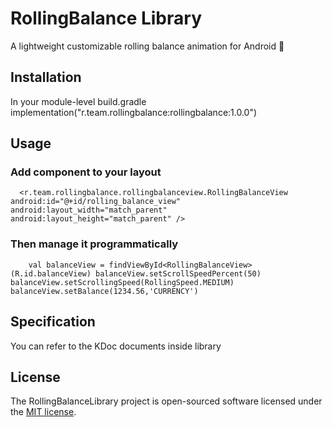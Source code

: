 # RollingBalance Library

A lightweight customizable rolling balance animation for Android 🎯


## Installation

In your module-level build.gradle
implementation("r.team.rollingbalance:rollingbalance:1.0.0")

## Usage

### Add component to your layout
`  <r.team.rollingbalance.rollingbalanceview.RollingBalanceView
      android:id="@+id/rolling_balance_view"
      android:layout_width="match_parent"
      android:layout_height="match_parent" />`
### Then manage it programmatically
`    val balanceView = findViewById<RollingBalanceView>(R.id.balanceView)
    balanceView.setScrollSpeedPercent(50)
    balanceView.setScrollingSpeed(RollingSpeed.MEDIUM)
    balanceView.setBalance(1234.56,'CURRENCY')`

## Specification

You can refer to the KDoc documents inside library


## License

The RollingBalanceLibrary project is open-sourced software licensed under the [MIT license](https://opensource.org/licenses/MIT).
